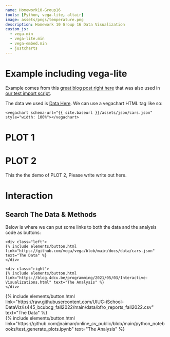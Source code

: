 ```yaml
---
name: Homework10-Group16
tools: [Python, vega-lite, altair]
image: assets/pngs/temperature.png
description: Homework 10 Group 16 Data Visualization
custom_js:
  - vega.min
  - vega-lite.min
  - vega-embed.min
  - justcharts
---
```



# Example including vega-lite

Example comes from this [great blog post right here](https://blog.4dcu.be/programming/2021/05/03/Interactive-Visualizations.html) that was also used in [our test import script](https://github.com/UIUC-iSchool-DataViz/is445_bcubcg_fall2022/blob/main/week01/test_imports_week01.ipynb).

The data we used is [Data Here](https://raw.githubusercontent.com/UIUC-iSchool-DataViz/is445_bcubcg_fall2022/main/data/bfro_reports_fall2022.csv).
We can use a vegachart HTML tag like so:

```
<vegachart schema-url="{{ site.baseurl }}/assets/json/cars.json" style="width: 100%"></vegachart>
```
# PLOT 1

<vegachart schema-url="{{ site.baseurl }}/assets/json/hw10_pt1.json" style="width: 100%"></vegachart>

<!-- In theory, you can also use [Jekyll hooks](https://jekyllrb.com/docs/plugins/hooks/) to do it, but I haven't figured out a way that looks nice yet. -->


# PLOT 2

This the the demo of PLOT 2, Please write write out here.

<vegachart schema-url="{{ site.baseurl }}/assets/json/hw10_pt2.json" style="width: 100%"></vegachart>


# Interaction

<vegachart schema-url="{{ site.baseurl }}/assets/json/hw10_fi.json" style="width: 100%"></vegachart>

## Search The Data & Methods

Below is where we can put some links to both the data and the analysis code as buttons:

```
<div class="left">
{% include elements/button.html link="https://github.com/vega/vega/blob/main/docs/data/cars.json" text="The Data" %}
</div>

<div class="right">
{% include elements/button.html link="https://blog.4dcu.be/programming/2021/05/03/Interactive-Visualizations.html" text="The Analysis" %}
</div>
```

<!-- these are written in a combo of html and liquid --> 

<div class="left">
{% include elements/button.html link="https://raw.githubusercontent.com/UIUC-iSchool-DataViz/is445_bcubcg_fall2022/main/data/bfro_reports_fall2022.csv" text="The Data" %}
</div>

<div class="right">
{% include elements/button.html link="https://github.com/jnaiman/online_cv_public/blob/main/python_notebooks/test_generate_plots.ipynb" text="The Analysis" %}
</div>

